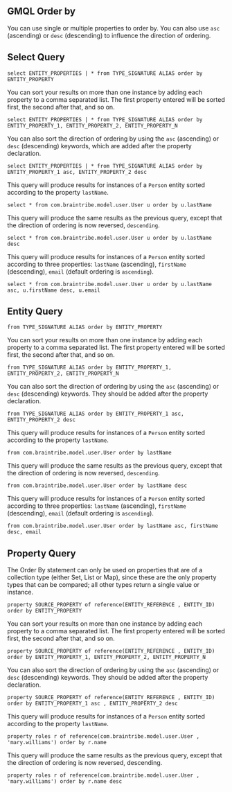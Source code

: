 ## GMQL Order by
You can use single or multiple properties to order by. You can also use `asc` (ascending) or `desc` (descending) to influence the direction of ordering.

## Select Query
```
select ENTITY_PROPERTIES | * from TYPE_SIGNATURE ALIAS order by ENTITY_PROPERTY
```
You can sort your results on more than one instance by adding each property to a comma separated list. The first property entered will be sorted first, the second after that, and so on.
```
select ENTITY_PROPERTIES | * from TYPE_SIGNATURE ALIAS order by ENTITY_PROPERTY_1, ENTITY_PROPERTY_2, ENTITY_PROPERTY_N
```

You can also sort the direction of ordering by using the `asc` (ascending) or `desc` (descending) keywords, which are added after the property declaration.
```
select ENTITY_PROPERTIES | * from TYPE_SIGNATURE ALIAS order by ENTITY_PROPERTY_1 asc, ENTITY_PROPERTY_2 desc
```

This query will produce results for instances of a `Person` entity sorted according to the property `lastName`.
```
select * from com.braintribe.model.user.User u order by u.lastName
```

This query will produce the same results as the previous query, except that the direction of ordering is now reversed, `descending`.
```
select * from com.braintribe.model.user.User u order by u.lastName desc
```

This query will produce results for instances of a `Person` entity sorted according to three properties: `lastName` (ascending), `firstName` (descending), `email` (default ordering is `ascending`).
```
select * from com.braintribe.model.user.User u order by u.lastName asc, u.firstName desc, u.email
```

## Entity Query
```
from TYPE_SIGNATURE ALIAS order by ENTITY_PROPERTY
```

You can sort your results on more than one instance by adding each property to a comma separated list. The first property entered will be sorted first, the second after that, and so on.
```
from TYPE_SIGNATURE ALIAS order by ENTITY_PROPERTY_1, ENTITY_PROPERTY_2, ENTITY_PROPERTY_N
```

You can also sort the direction of ordering by using the `asc` (ascending) or `desc` (descending) keywords. They should be added after the property declaration.
```
from TYPE_SIGNATURE ALIAS order by ENTITY_PROPERTY_1 asc, ENTITY_PROPERTY_2 desc
```

This query will produce results for instances of a `Person` entity sorted according to the property `lastName`.
```
from com.braintribe.model.user.User order by lastName
```

This query will produce the same results as the previous query, except that the direction of ordering is now reversed, `descending`.
```
from com.braintribe.model.user.User order by lastName desc
```

This query will produce results for instances of a `Person` entity sorted according to three properties: `lastName` (ascending), `firstName` (descending), `email` (default ordering is `ascending`).
```
from com.braintribe.model.user.User order by lastName asc, firstName desc, email
```

## Property Query
The Order By statement can only be used on properties that are of a collection type (either Set, List or Map), since these are the only property types that can be compared; all other types return a single value or instance.
```
property SOURCE_PROPERTY of reference(ENTITY_REFERENCE , ENTITY_ID) order by ENTITY_PROPERTY
```
You can sort your results on more than one instance by adding each property to a comma separated list. The first property entered will be sorted first, the second after that, and so on.
```
property SOURCE_PROPERTY of reference(ENTITY_REFERENCE , ENTITY_ID) order by ENTITY_PROPERTY_1, ENTITY_PROPERTY_2, ENTITY_PROPERTY_N
```
You can also sort the direction of ordering by using the `asc` (ascending) or `desc` (descending) keywords. They should be added after the property declaration.
```
property SOURCE_PROPERTY of reference(ENTITY_REFERENCE , ENTITY_ID) order by ENTITY_PROPERTY_1 asc , ENTITY_PROPERTY_2 desc
```

This query will produce results for instances of a `Person` entity sorted according to the property `lastName`.
```
property roles r of reference(com.braintribe.model.user.User , 'mary.williams') order by r.name
```
This query will produce the same results as the previous query, except that the direction of ordering is now reversed, descending.
```
property roles r of reference(com.braintribe.model.user.User , 'mary.williams') order by r.name desc
```
